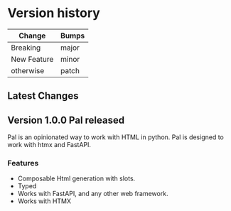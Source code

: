# Version history

| Change | Bumps |
| - | - |
| Breaking | major |
| New Feature | minor |
| otherwise | patch |


## Latest Changes

## Version 1.0.0 Pal released

Pal is an opinionated way to work with HTML in python. Pal is designed to work with htmx and FastAPI.

### Features

* Composable Html generation with slots.
* Typed
* Works with FastAPI, and any other web framework.
* Works with HTMX
